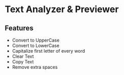 # Text Analyzer & Previewer

## Features
- Convert to UpperCase
- Convert to LowerCase
- Capitalize first letter of every word
- Clear Text 
- Copy Text
- Remove extra spaces